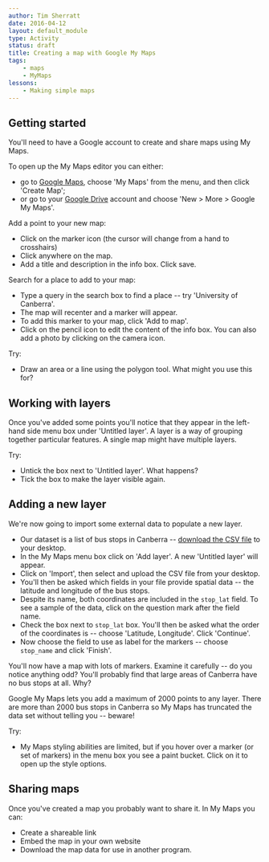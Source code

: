 ```yaml
---
author: Tim Sherratt
date: 2016-04-12
layout: default_module
type: Activity
status: draft
title: Creating a map with Google My Maps
tags:
    - maps
    - MyMaps
lessons:
    - Making simple maps
---
```


## Getting started

You'll need to have a Google account to create and share maps using My Maps.

To open up the My Maps editor you can either:

* go to [Google Maps](https://www.google.com.au/maps/), choose 'My Maps' from the menu, and then click 'Create Map';
* or go to your [Google Drive](https://www.google.com.au/drive/) account and choose 'New > More > Google My Maps'.

Add a point to your new map:

* Click on the marker icon (the cursor will change from a hand to crosshairs)
* Click anywhere on the map.
* Add a title and description in the info box. Click save.

Search for a place to add to your map:

* Type a query in the search box to find a place -- try  'University of Canberra'.
* The map will recenter and a marker will appear.
* To add this marker to your map, click 'Add to map'.
* Click on the pencil icon to edit the content of the info box. You can also add a photo by clicking on the camera icon.

Try:

* Draw an area or a line using the polygon tool. What might you use this for?

## Working with layers

Once you've added some points you'll notice that they appear in the left-hand side menu box under 'Untitled layer'. A layer is a way of grouping together particular features. A single map might have multiple layers.

Try:

* Untick the box next to 'Untitled layer'. What happens?
* Tick the box to make the layer visible again.

## Adding a new layer

We're now going to import some external data to populate a new layer.

* Our dataset is a list of bus stops in Canberra -- [download the CSV file](https://dl.dropbox.com/s/61pwz2g7ako8rxm/Bus_stop_locations_around_the_ACT.csv?dl=0) to your desktop.
* In the My Maps menu box click on 'Add layer'. A new 'Untitled layer' will appear.
* Click on 'Import', then select and upload the CSV file from your desktop.
* You'll then be asked which fields in your file provide spatial data -- the latitude and longitude of the bus stops. 
* Despite its name, both coordinates are included in the `stop_lat` field. To see a sample of the data, click on the question mark after the field name.
* Check the box next to `stop_lat` box. You'll then be asked what the order of the coordinates is -- choose 'Latitude, Longitude'. Click 'Continue'.
* Now choose the field to use as  label for the markers -- choose `stop_name` and click 'Finish'.

You'll now have a map with lots of markers. Examine it carefully -- do you notice anything odd? You'll probably find that large areas of Canberra have no bus stops at all. Why?

Google My Maps lets you add a maximum of 2000 points to any layer. There are more than 2000 bus stops in Canberra so My Maps has truncated the data set without telling you -- beware!

Try:

* My Maps styling abilities are limited, but if you hover over a marker (or set of markers) in the menu box you see a paint bucket. Click on it to open up the style options.

## Sharing maps

Once you've created a map you probably want to share it. In My Maps you can:

* Create a shareable link
* Embed the map in your own website
* Download the map data for use in another program.



